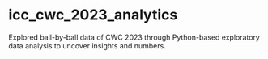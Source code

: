 # icc_cwc_2023_analytics
Explored ball-by-ball data of CWC 2023 through Python-based exploratory data analysis to uncover insights and numbers. 
